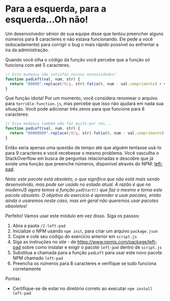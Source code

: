 # Para a esquerda, para a esquerda...Oh não!

Um desenvolvedor sênior de sua equipe disse que tentou preencher alguns números para 8 caracteres e não estava funcionando. Ele pede a você (educadamente) para corrigir o bug o mais rápido possível ou enfrentar a ira da administração.

Quando você olha o código da função você percebe que a função só funciona com até 5 caracteres.

```javascript
// Esta mudança não satisfaz nossas necessidades!
function padLeft(val, num, str) {
  return "00000".replace(/0/g, str).fatia(0, num - val.comprimento) + val;
}
```

Que função idiota! Por um momento, você considera renomear o arquivo para `terrible-function.js`, mas percebe que isso não ajudará em nada sua situação. Você pode adicionar três zeros para que funcione para 8 caracteres:

```javascript
// Essa mudança também não faz muito por nós...
function padLeft(val, num, str) {
  return "00000000".replace(/0/g, str).fatia(0, num - val.comprimento) + val;
}
```

Então seria apenas uma questão de tempo até que alguém tentasse usá-lo para 9 caracteres e você recebesse o mesmo problema. Você vasculha o StackOverflow em busca de perguntas relacionadas e descobre que já existe uma função que preenche números, disponível através do NPM: [left-pad](https://www.npmjs.com/package/left-pad).

_Nota: este pacote está obsoleto, o que significa que não está mais sendo desenvolvido, mas pode ser usado no estado atual. A razão é que no modernJS agora temos a função `padStart()` que faz o mesmo e torna este pacote obsoleto. O objetivo do exercício é aprender a usar pacotes, então ainda o usaremos neste caso, mas em geral não queremos usar pacotes obsoletos!_

Perfeito! Vamos usar este módulo em vez disso. Siga os passos:

1. Abra a pasta `/2-left-pad`
2. Inicialize o NPM usando `npm init`, para criar um arquivo `package.json`
3. Copie e cole seu código do exercício anterior em `script.js`
4. Siga as instruções no site - de https://www.npmjs.com/package/left-pad sobre como instalar e exigir o pacote `left-pad` dentro de `script.js`
5. Substitua a chamada para a função `padLeft` para usar este novo pacote NPM chamado `left-pad`
6. Preencha os números para 8 caracteres e verifique se tudo funciona corretamente

Pontas:

- Certifique-se de estar no diretório correto ao executar `npm install left-pad`
